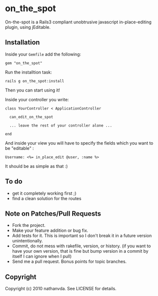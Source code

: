 # on_the_spot

On-the-spot is a Rails3 compliant unobtrusive javascript in-place-editing plugin, using jEditable.

## Installation

Inside your `Gemfile` add the following:

    gem "on_the_spot"

Run the installtion task:

    rails g on_the_spot:install

Then you can start using it!

Inside your controller you write:


    class YourController < ApplicationController

      can_edit_on_the_spot

      ... leave the rest of your controller alone ...

    end

And inside your view you will have to specify the fields which you want to be "editable" :

    Username: <%= in_place_edit @user, :name %>


It should be as simple as that :)

## To do

- get it completely working first ;)
- find a clean solution for the routes

## Note on Patches/Pull Requests
 
* Fork the project.
* Make your feature addition or bug fix.
* Add tests for it. This is important so I don't break it in a
  future version unintentionally.
* Commit, do not mess with rakefile, version, or history.
  (if you want to have your own version, that is fine but bump version in a commit by itself I can ignore when I pull)
* Send me a pull request. Bonus points for topic branches.

## Copyright

Copyright (c) 2010 nathanvda. See LICENSE for details.
